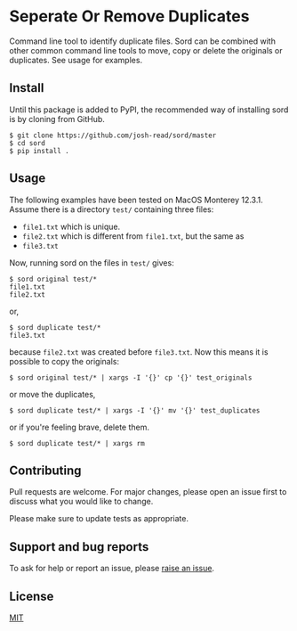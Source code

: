 # **S**eperate **O**r **R**emove **D**uplicates

Command line tool to identify duplicate files.
Sord can be combined with other common command
line tools to move, copy or delete the originals
or duplicates. See usage for examples.

## Install

Until this package is added to PyPI, the
recommended way of installing sord is by cloning
from GitHub.

```commandline
$ git clone https://github.com/josh-read/sord/master
$ cd sord
$ pip install .
```

## Usage

The following examples have been tested on MacOS
Monterey 12.3.1. Assume there is a directory
`test/` containing three files:

- `file1.txt` which is unique.
- `file2.txt` which is different from `file1.txt`, but the same as
- `file3.txt`

Now, running sord on the files in `test/` gives:

```commandline
$ sord original test/*
file1.txt
file2.txt
```

or,

```commandline
$ sord duplicate test/*
file3.txt
```

because `file2.txt` was created before `file3.txt`.
Now this means it is possible to copy the originals:

```commandline
$ sord original test/* | xargs -I '{}' cp '{}' test_originals
```

or move the duplicates,

```commandline
$ sord duplicate test/* | xargs -I '{}' mv '{}' test_duplicates
```

or if you're feeling brave, delete them.

```commandline
$ sord duplicate test/* | xargs rm
```

## Contributing

Pull requests are welcome. For major changes, please open an issue first
to discuss what you would like to change.

Please make sure to update tests as appropriate.

## Support and bug reports

To ask for help or report an issue, please
[raise an issue](https://github.com/josh-read/sord/issues).

## License

[MIT](https://github.com/josh-read/sord/blob/master/LICENCE)
